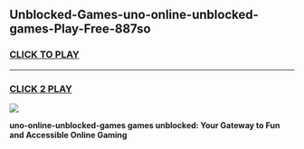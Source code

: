 
## Unblocked-Games-uno-online-unblocked-games-Play-Free-887so
<h3>
<a href="https://premium76.site?title=uno-online-unblocked-games&ref=22A">CLICK TO PLAY</a></h3>
<hr>

<h3>
<a href="https://premium76.site?title=uno-online-unblocked-games&ref=22A">CLICK 2 PLAY</a>
  
</h3>

<a href="https://premium76.site?title=uno-online-unblocked-games&ref=22A"><img src="https://clearcache.store/games.png"></a>


**uno-online-unblocked-games games unblocked: Your Gateway to Fun and Accessible Online Gaming**
